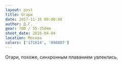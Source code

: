 ```yaml
---
layout: post
title: Огари
date: 2017-11-16 00:00:00
author: Д.Г.
gear: 70D / 55-250mm
shoot_date: 2016-04-04
location: Москва
colors: ['171614', '090807']
---
```

Огари, похоже, синхронным плаванием увлеклись.
